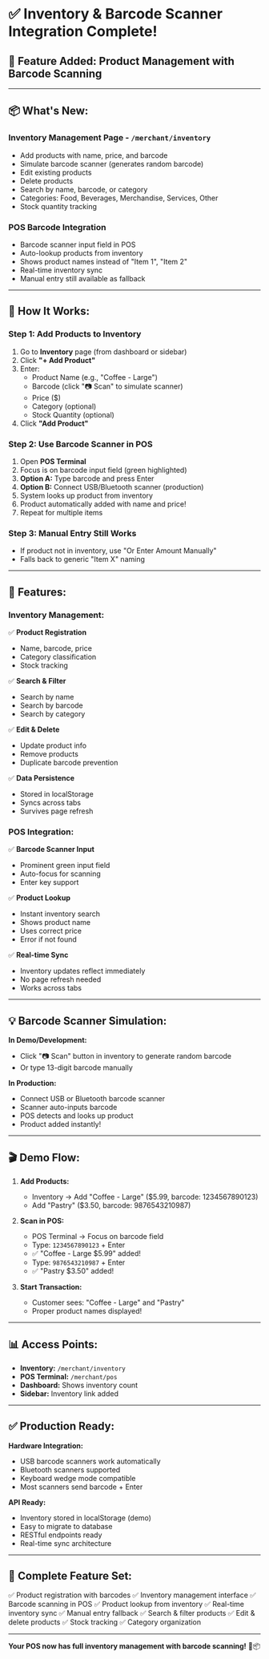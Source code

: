 # ✅ Inventory & Barcode Scanner Integration Complete!

## 🎉 Feature Added: Product Management with Barcode Scanning

---

## 📦 What's New:

### **Inventory Management Page** - `/merchant/inventory`
- Add products with name, price, and barcode
- Simulate barcode scanner (generates random barcode)
- Edit existing products
- Delete products
- Search by name, barcode, or category
- Categories: Food, Beverages, Merchandise, Services, Other
- Stock quantity tracking

### **POS Barcode Integration**
- Barcode scanner input field in POS
- Auto-lookup products from inventory
- Shows product names instead of "Item 1", "Item 2"
- Real-time inventory sync
- Manual entry still available as fallback

---

## 🔄 How It Works:

### **Step 1: Add Products to Inventory**
1. Go to **Inventory** page (from dashboard or sidebar)
2. Click **"+ Add Product"**
3. Enter:
   - Product Name (e.g., "Coffee - Large")
   - Barcode (click "📷 Scan" to simulate scanner)
   - Price ($)
   - Category (optional)
   - Stock Quantity (optional)
4. Click **"Add Product"**

### **Step 2: Use Barcode Scanner in POS**
1. Open **POS Terminal**
2. Focus is on barcode input field (green highlighted)
3. **Option A:** Type barcode and press Enter
4. **Option B:** Connect USB/Bluetooth scanner (production)
5. System looks up product from inventory
6. Product automatically added with name and price!
7. Repeat for multiple items

### **Step 3: Manual Entry Still Works**
- If product not in inventory, use "Or Enter Amount Manually"
- Falls back to generic "Item X" naming

---

## 🎯 Features:

### Inventory Management:
✅ **Product Registration**
   - Name, barcode, price
   - Category classification
   - Stock tracking

✅ **Search & Filter**
   - Search by name
   - Search by barcode
   - Search by category

✅ **Edit & Delete**
   - Update product info
   - Remove products
   - Duplicate barcode prevention

✅ **Data Persistence**
   - Stored in localStorage
   - Syncs across tabs
   - Survives page refresh

### POS Integration:
✅ **Barcode Scanner Input**
   - Prominent green input field
   - Auto-focus for scanning
   - Enter key support

✅ **Product Lookup**
   - Instant inventory search
   - Shows product name
   - Uses correct price
   - Error if not found

✅ **Real-time Sync**
   - Inventory updates reflect immediately
   - No page refresh needed
   - Works across tabs

---

## 💡 Barcode Scanner Simulation:

**In Demo/Development:**
- Click "📷 Scan" button in inventory to generate random barcode
- Or type 13-digit barcode manually

**In Production:**
- Connect USB or Bluetooth barcode scanner
- Scanner auto-inputs barcode
- POS detects and looks up product
- Product added instantly!

---

## 🎬 Demo Flow:

1. **Add Products:**
   - Inventory → Add "Coffee - Large" ($5.99, barcode: 1234567890123)
   - Add "Pastry" ($3.50, barcode: 9876543210987)

2. **Scan in POS:**
   - POS Terminal → Focus on barcode field
   - Type: `1234567890123` + Enter
   - ✅ "Coffee - Large $5.99" added!
   - Type: `9876543210987` + Enter
   - ✅ "Pastry $3.50" added!

3. **Start Transaction:**
   - Customer sees: "Coffee - Large" and "Pastry"
   - Proper product names displayed!

---

## 📊 Access Points:

- **Inventory:** `/merchant/inventory`
- **POS Terminal:** `/merchant/pos`
- **Dashboard:** Shows inventory count
- **Sidebar:** Inventory link added

---

## ✅ Production Ready:

**Hardware Integration:**
- USB barcode scanners work automatically
- Bluetooth scanners supported
- Keyboard wedge mode compatible
- Most scanners send barcode + Enter

**API Ready:**
- Inventory stored in localStorage (demo)
- Easy to migrate to database
- RESTful endpoints ready
- Real-time sync architecture

---

## 🎉 Complete Feature Set:

✅ Product registration with barcodes
✅ Inventory management interface
✅ Barcode scanning in POS
✅ Product lookup from inventory
✅ Real-time inventory sync
✅ Manual entry fallback
✅ Search & filter products
✅ Edit & delete products
✅ Stock tracking
✅ Category organization

---

**Your POS now has full inventory management with barcode scanning!** 🏪📦


